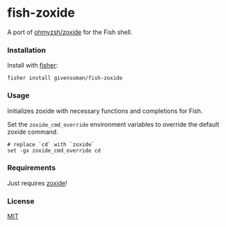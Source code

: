 # fish-zoxide

A port of [ohmyzsh/zoxide](https://github.com/ohmyzsh/ohmyzsh/tree/master/plugins/zoxide) for the Fish shell.

### Installation

Install with [fisher](https://github.com/jorgebucaran/fisher):

```shell
fisher install givensuman/fish-zoxide
```

### Usage

Initializes zoxide with necessary functions and completions for Fish.

Set the `zoxide_cmd_override` environment variables to override the default zoxide command.

```shell
# replace `cd` with `zoxide`
set -gx zoxide_cmd_override cd
```

### Requirements

Just requires [zoxide](https://github.com/ajeetdsouza/zoxide)!

### License

[MIT](../LICENSE)
